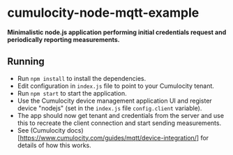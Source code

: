 # cumulocity-node-mqtt-example
**Minimalistic node.js application performing initial credentials request and periodically reporting measurements.**

## Running
- Run `npm install` to install the dependencies.
- Edit configuration in `index.js` file to point to your Cumulocity tenant.
- Run `npm start` to start the application.
- Use the Cumulocity device management application UI and register device "nodejs" (set in the `index.js` file `config.client` variable).
- The app should now get tenant and credentials from the server and use this to recreate the client connection and start sending measurements.
- See (Cumulocity docs)[https://www.cumulocity.com/guides/mqtt/device-integration/] for details of how this works.
